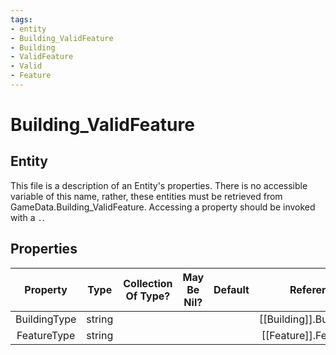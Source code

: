 ```yaml
---
tags:
- entity
- Building_ValidFeature
- Building
- ValidFeature
- Valid
- Feature
---
```

# Building_ValidFeature
## Entity
This file is a description of an Entity's properties. There is no accessible variable of this name, rather, these entities must be retrieved from GameData.Building_ValidFeature. Accessing a property should be invoked with a `.`.
## Properties
|	Property	|	Type	|	Collection Of Type?	|	May Be Nil?	|	Default	|	References	|	Key	|	Notes	|
|	:-:	|	:-:	|	:-:	|	:-:	|	:-:	|	:-:	|	:-:	|	-:	|
|	BuildingType	|	string	|		|		|		|	[[Building]].BuildingType	|		|	|
|	FeatureType	|	string	|		|		|		|	[[Feature]].FeatureType	|		|	|
